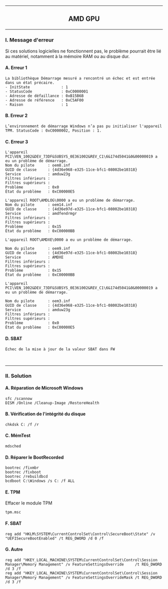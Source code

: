 ----------------------------------------------------------------------------------------------------------------------------------------------------
## <p align='center'> AMD GPU </p>

----------------------------------------------------------------------------------------------------------------------------------------------------
### I. Message d'erreur
Si ces solutions logicielles ne fonctionnent pas, le problème pourrait être lié au matériel, notamment à la mémoire RAM ou au disque dur. 

#### A. Erreur 1
```
La bibliothèque Démarrage mesuré a rencontré un échec et est entrée dans un état précaire.
- InitState              : 1
- StatusCode             : 0xC0000001
- Adresse de défaillance : 0xB15B6B
- Adresse de référence   : 0xC5AF00
- Raison                 : 1
```

#### B. Erreur 2
```
L’environnement de démarrage Windows n’a pas pu initialiser l'appareil TPM. StatusCode : 0xC0000002, Position : 1.
```

#### C. Erreur 3
```
L'appareil PCI\VEN_1002&DEV_73DF&SUBSYS_0E361002&REV_C1\6&174d5041&0&00000019 a eu un problème de démarrage.
Nom du pilote      : oem8.inf
GUID de classe     : {4d36e968-e325-11ce-bfc1-08002be10318}
Service            : amduw23g
Filtres inférieurs : 
Filtres supérieurs : 
Problème           : 0x0
État du problème   : 0xC00000E5
```

```
L'appareil ROOT\AMDLOG\0000 a eu un problème de démarrage.
Nom du pilote      : oem14.inf
GUID de classe     : {4d36e97d-e325-11ce-bfc1-08002be10318}
Service            : amdfendrmgr
Filtres inférieurs : 
Filtres supérieurs : 
Problème           : 0x15
État du problème   : 0xC00000BB
```

```
L'appareil ROOT\AMDXE\0000 a eu un problème de démarrage.

Nom du pilote      : oem9.inf
GUID de classe     : {4d36e97d-e325-11ce-bfc1-08002be10318}
Service            : AMDXE
Filtres inférieurs : 
Filtres supérieurs : 
Problème           : 0x15
État du problème   : 0xC00000BB
```

```
L'appareil PCI\VEN_1002&DEV_73DF&SUBSYS_0E361002&REV_C1\6&174d5041&0&00000019 a eu un problème de démarrage.

Nom du pilote      : oem3.inf
GUID de classe     : {4d36e968-e325-11ce-bfc1-08002be10318}
Service            : amduw23g
Filtres inférieurs : 
Filtres supérieurs : 
Problème           : 0x0
État du problème   : 0xC00000E5
```

####  D. SBAT
```
Échec de la mise à jour de la valeur SBAT dans FW
```

<br />

----------------------------------------------------------------------------------------------------------------------------------------------------
### II. Solution

#### A. Réparation de Microsoft Windows
```
sfc /scannow
DISM /Online /Cleanup-Image /RestoreHealth
```
#### B. Vérification de l'intégrité du disque
```
chkdsk C: /f /r
```
#### C. MémTest
```
mdsched
```

#### D. Réparer le BootRecorded
```
bootrec /fixmbr
bootrec /fixboot
bootrec /rebuildbcd
bcdboot C:\Windows /s C: /f ALL
```

#### E. TPM
Effacer le module TPM
```
tpm.msc
```

#### F. SBAT
```
reg add "HKLM\SYSTEM\CurrentControlSet\Control\SecureBoot\State" /v "UEFISecureBootEnabled" /t REG_DWORD /d 0 /f
```

#### G. Autre
```
reg add "HKEY_LOCAL_MACHINE\SYSTEM\CurrentControlSet\Control\Session Manager\Memory Management" /v FeatureSettingsOverride     /t REG_DWORD /d 3 /f
reg add "HKEY_LOCAL_MACHINE\SYSTEM\CurrentControlSet\Control\Session Manager\Memory Management" /v FeatureSettingsOverrideMask /t REG_DWORD /d 3 /f
```
